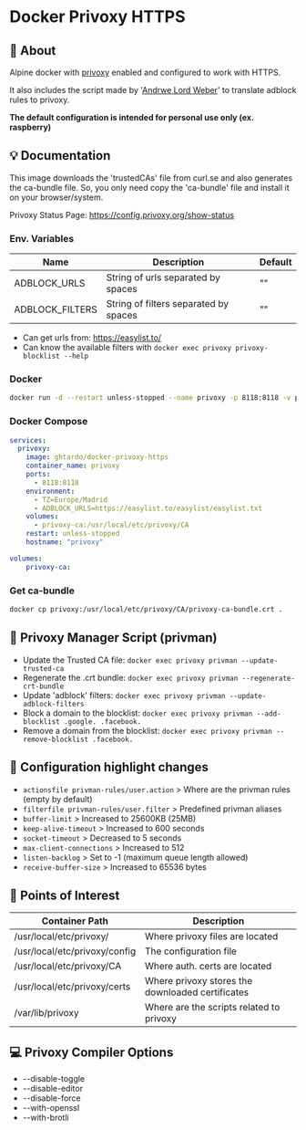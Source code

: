# Docker Privoxy HTTPS

## :page_with_curl: About

Alpine docker with [privoxy](https://www.privoxy.org) enabled and configured to work with HTTPS.

It also includes the script made by '[Andrwe Lord Weber](https://github.com/Andrwe/privoxy-blocklist)' to translate adblock rules to privoxy.

**The default configuration is intended for personal use only (ex. raspberry)**

## :bulb: Documentation

This image downloads the 'trustedCAs' file from curl.se and also generates the ca-bundle file. So, you only need copy the 'ca-bundle' file and install it on your browser/system.

Privoxy Status Page: https://config.privoxy.org/show-status


### Env. Variables

| Name | Description | Default |
|----------------|-------------|-------------|
| ADBLOCK_URLS | String of urls separated by spaces | "" |
| ADBLOCK_FILTERS | String of filters separated by spaces | "" |

- Can get urls from: https://easylist.to/
- Can know the available filters with ```docker exec privoxy privoxy-blocklist --help```

### Docker
```sh
docker run -d --restart unless-stopped --name privoxy -p 8118:8118 -v privoxy-ca:/usr/local/etc/privoxy/CA ghtardo/docker-privoxy-https
```


### Docker Compose
```yml
services:
  privoxy:
    image: ghtardo/docker-privoxy-https
    container_name: privoxy
    ports:
      - 8118:8118
    environment:
      - TZ=Europe/Madrid
      - ADBLOCK_URLS=https://easylist.to/easylist/easylist.txt
    volumes:
      - privoxy-ca:/usr/local/etc/privoxy/CA
    restart: unless-stopped
    hostname: "privoxy"

volumes:
    privoxy-ca:
```

### Get ca-bundle
```sh
docker cp privoxy:/usr/local/etc/privoxy/CA/privoxy-ca-bundle.crt .
```

## :triangular_ruler: Privoxy Manager Script (privman)

- Update the Trusted CA file: `docker exec privoxy privman --update-trusted-ca`
- Regenerate the .crt bundle: `docker exec privoxy privman --regenerate-crt-bundle`
- Update 'adblock' filters: `docker exec privoxy privman --update-adblock-filters`
- Block a domain to the blocklist: `docker exec privoxy privman --add-blocklist .google. .facebook.`
- Remove a domain from the blocklist: `docker exec privoxy privman --remove-blocklist .facebook.`

## :page_facing_up: Configuration highlight changes

- `actionsfile privman-rules/user.action` > Where are the privman rules (empty by default)
- `filterfile privman-rules/user.filter` > Predefined privman aliases
- `buffer-limit` > Increased to 25600KB (25MB)
- `keep-alive-timeout` > Increased to 600 seconds
- `socket-timeout` > Decreased to 5 seconds
- `max-client-connections` > Increased to 512
- `listen-backlog` > Set to -1 (maximum queue length allowed)
- `receive-buffer-size` > Increased to 65536 bytes

## :bookmark: Points of Interest

| Container Path | Description |
|----------------|-------------|
| /usr/local/etc/privoxy/ | Where privoxy files are located |
| /usr/local/etc/privoxy/config | The configuration file |
| /usr/local/etc/privoxy/CA | Where auth. certs are located |
| /usr/local/etc/privoxy/certs | Where privoxy stores the downloaded certificates |
| /var/lib/privoxy | Where are the scripts related to privoxy |

## :computer: Privoxy Compiler Options

- --disable-toggle
- --disable-editor 
- --disable-force 
- --with-openssl 
- --with-brotli

